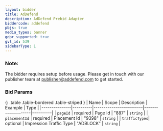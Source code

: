 ```yaml
---
layout: bidder
title: AdDefend
description: AdDefend Prebid Adapter
biddercode: addefend
pbjs: true
media_types: banner
gdpr_supported: true
gvl_id: 539
sidebarType: 1
---
```


### Note:

The bidder requires setup before usage. Please get in touch with our publisher team at publisher@addefend.com to get started.

### Bid Params

{: .table .table-bordered .table-striped }
| Name          | Scope    | Description             | Example            | Type     |
|---------------|----------|-------------------------|--------------------|----------|
| `pageId`      | required | Page Id                 | "887"              | `string` |
| `placementId` | required | Placement Id            | "9398"             | `string` |
| `trafficTypes`| optional | Impression Traffic Type | "ADBLOCK"          | `string` |
